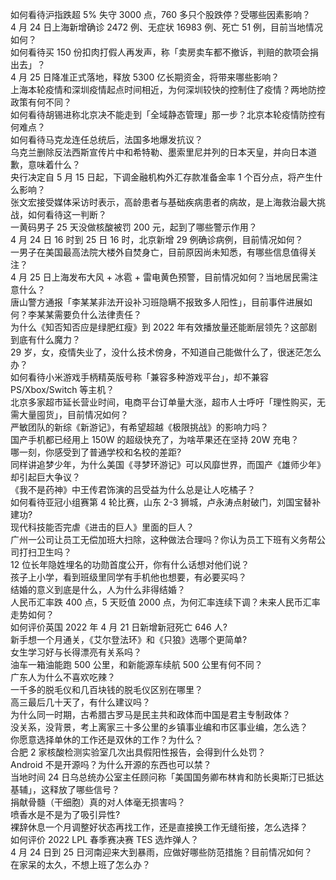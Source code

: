 如何看待沪指跌超 5% 失守 3000 点，760 多只个股跌停？受哪些因素影响？  
4 月 24 日上海新增确诊 2472 例、无症状 16983 例、死亡 51 例，目前当地情况如何？  
如何看待买 150 份扣肉打假人再发声，称「卖房卖车都不撤诉，判赔的款项会捐出去」？  
4 月 25 日降准正式落地，释放 5300 亿长期资金，将带来哪些影响？  
上海本轮疫情和深圳疫情起点时间相近，为何深圳较快的控制住了疫情？两地防控政策有何不同？  
如何看待胡锡进称北京决不能走到「全域静态管理」那一步？北京本轮疫情防控有何难点？  
如何看待马克龙连任总统后，法国多地爆发抗议？  
乌克兰删除反法西斯宣传片中和希特勒、墨索里尼并列的日本天皇，并向日本道歉，意味着什么？  
央行决定自 5 月 15 日起，下调金融机构外汇存款准备金率 1 个百分点，将产生什么影响？  
张文宏接受媒体采访时表示，高龄患者与基础疾病患者的病故，是上海救治最大挑战，如何看待这一判断？  
一黄码男子 25 天没做核酸被罚 200 元，起到了哪些警示作用？  
4 月 24 日 16 时到 25 日 16 时，北京新增 29 例确诊病例，目前情况如何？  
一男子在美国最高法院大楼外自焚身亡，目前原因尚未知悉，有哪些信息值得关注？  
4 月 25 日上海发布大风 + 冰雹 + 雷电黄色预警，目前情况如何？当地居民需注意什么？  
唐山警方通报「李某某非法开设补习班隐瞒不报致多人阳性」，目前事件进展如何？李某某需要负什么法律责任？  
为什么《知否知否应是绿肥红瘦》到 2022 年有效播放量还能断层领先？这部剧到底有什么魔力？  
29 岁，女，疫情失业了，没什么技术傍身，不知道自己能做什么了，很迷茫怎么办？  
如何看待小米游戏手柄精英版号称「兼容多种游戏平台」，却不兼容 PS/Xbox/Switch 等主机？  
北京多家超市延长营业时间，电商平台订单量大涨，超市人士呼吁「理性购买，无需大量囤货」，目前情况如何？  
严敏团队的新综《新游记》，有希望超越《极限挑战》的影响力吗？  
国产手机都已经用上 150W 的超级快充了，为啥苹果还在坚持 20W 充电？  
哪一刻，你感受到了普通学校和名校的差距?  
同样讲追梦少年，为什么美国《寻梦环游记》可以风靡世界，而国产《雄师少年》却引起巨大争议？  
《我不是药神》中王传君饰演的吕受益为什么总是让人吃橘子？  
如何看待亚冠小组赛第 4 轮比赛，山东 2-3 狮城，卢永涛点射破门，刘国宝替补建功?  
现代科技能否完虐《进击的巨人》里面的巨人？  
广州一公司让员工无偿加班大扫除，这种做法合理吗？你认为员工下班有义务帮公司打扫卫生吗？  
12 位长年隐姓埋名的功勋首度公开，你有什么话想对他们说？  
孩子上小学，看到班级里同学有手机他也想要，有必要买吗？  
结婚的意义到底是什么，人为什么非得结婚？  
人民币汇率跌 400 点，5 天贬值 2000 点，为何汇率连续下调？未来人民币汇率走势如何？  
如何评价英国 2022 年 4 月 21 日新增新冠死亡 646 人?  
新手想一个月通关，《艾尔登法环》和《只狼》选哪个更简单?  
女生学习好与长得漂亮有关系吗？  
油车一箱油能跑 500 公里，和新能源车续航 500 公里有何不同？  
广东人为什么不喜欢吃辣？  
一千多的脱毛仪和几百块钱的脱毛仪区别在哪里？  
高三最后几十天了，有什么建议吗？  
为什么同一时期，古希腊古罗马是民主共和政体而中国是君主专制政体？  
没关系，没背景，考上离家三十多公里的乡镇事业编和市区事业编，怎么选？  
你愿意选择单休的工作还是双休的工作？为什么？  
合肥 2 家核酸检测实验室几次出具假阳性报告，会得到什么处罚？  
Android 不是开源吗？为什么开源的东西也可以禁？  
当地时间 24 日乌总统办公室主任顾问称「美国国务卿布林肯和防长奥斯汀已抵达基辅」，这释放了哪些信号？  
捐献骨髓（干细胞）真的对人体毫无损害吗？  
喷香水是不是为了吸引异性?  
裸辞休息一个月调整好状态再找工作，还是直接换工作无缝衔接，怎么选择？  
如何评价 2022 LPL 春季赛决赛 TES 选炸弹人？  
4 月 24 日到 25 日河南迎来大到暴雨，应做好哪些防范措施？目前情况如何？  
在家呆的太久，不想上班了怎么办？  
